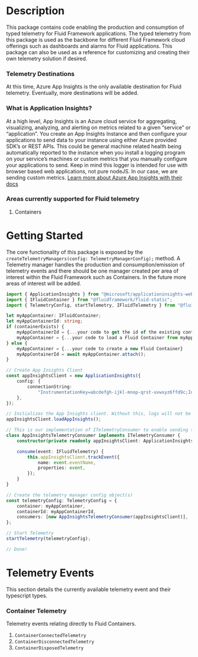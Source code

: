 # Description

This package contains code enabling the production and consumption of typed telemetry for Fluid Framework applications. The typed telemetry from this package is used as the backbone for different Fluid Framework cloud offerings such as dashboards and alarms for Fluid applications. This package can also be used as a reference for customizing and creating their own telemetry solution if desired.

### Telemetry Destinations

At this time, Azure App Insights is the only available destination for Fluid telemetry. Eventually, more destinations will be added.

### What is Application Insights?

At a high level, App Insights is an Azure cloud service for aggregating, visualizing, analyzing, and alerting on metrics related to a given “service” or “application”.
You create an App Insights Instance and then configure your applications to send data to your instance using either Azure provided SDK’s or REST APIs.
This could be general machine related health being automatically reported to the instance when you install a logging program on your service’s machines or custom metrics that you manually configure your applications to send. Keep in mind this logger is intended for use with browser based web applications, not pure nodeJS.
In our case, we are sending custom metrics. [Learn more about Azure App Insights with their docs](https://learn.microsoft.com/en-us/azure/azure-monitor/app/app-insights-overview?tabs=net)

### Areas currently supported for Fluid telemetry

1. Containers

# Getting Started

The core functionality of this package is exposed by the `createTelemetryManagers(config: TelemetryManagerConfig);` method. A Telemetry manager handles the production and consumption/emission of telemetry events and there should be one manager created per area of interest within the Fluid Framework such as Containers. In the future more areas of interest will be added.

```ts
import { ApplicationInsights } from "@microsoft/applicationinsights-web";
import { IFluidContainer } from "@fluidframework/fluid-static";
import { TelemetryConfig, startTelemetry, IFluidTelemetry } from "@fluidframework/external-telemetry"

let myAppContainer: IFluidContainer;
let myAppContainerId: string;
if (containerExists) {
	myAppContainerId = {...your code to get the id of the existing container}
	myAppContainer = {...your code to load a Fluid Container from myAppContainerId}
} else {
	myAppContainer = {...your code to create a new Fluid Container}
	myAppContainerId = await myAppContainer.attach();
}

// Create App Insights Client
const appInsightsClient = new ApplicationInsights({
	config: {
		connectionString:
			"InstrumentationKey=abcdefgh-ijkl-mnop-qrst-uvwxyz6ffd9c;IngestionEndpoint=https://westus2-2.in.applicationinsights.azure.com/;LiveEndpoint=https://westus2.livediagnostics.monitor.azure.com/",
	},
});

// Initializes the App Insights client. Without this, logs will not be sent to Azure.
appInsightsClient.loadAppInsights();

// This is our implementation of ITelemetryConsumer to enable sending telemetry to Azure App Insights.
class AppInsightsTelemetryConsumer implements ITelemetryConsumer {
	constructor(private readonly appInsightsClient: ApplicationInsights) {}

	consume(event: IFluidTelemetry) {
		this.appInsightsClient.trackEvent({
			name: event.eventName,
			properties: event,
		});
	}
}

// Create the telemetry manager config object(s)
const telemetryConfig: TelemetryConfig = {
	container: myAppContainer,
	containerId: myAppContainerId,
	consumers: [new AppInsightsTelemetryConsumer(appInsightsClient)],
};

// Start Telemetry
startTelemetry(telemetryConfig);

// Done!
```

# Telemetry Events

This section details the currently available telemetry event and their typescript types.

### Container Telemetry

Telemetry events relating directly to Fluid Containers.

1. `ContainerConnectedTelemetry`
1. `ContainerDisconnectedTelemetry`
1. `ContainerDisposedTelemetry`
